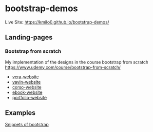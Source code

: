 # bootstrap-demos
Live Site: https://kmilo0.github.io/bootstrap-demos/

## Landing-pages

### Bootstrap from scratch
My implementation of the designs in the course bootstrap from scratch https://www.udemy.com/course/bootstrap-from-scratch/
- [vera-website](landing-pages/vera-website)
- [yavin-website](landing-pages/yavin-website)
- [corso-website](landing-pages/corso-website)
- [ebook-website](landing-pages/ebook-website)
- [portfolio-website](landing-pages/portfolio-website)

## Examples
[Snippets of bootstrap](examples/)
